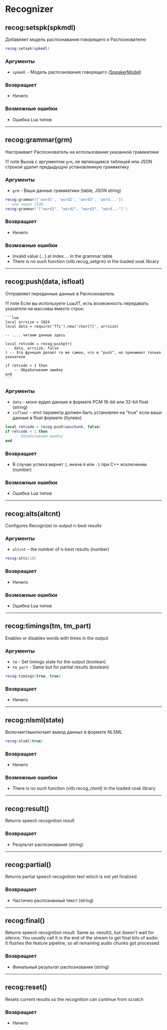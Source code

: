 # Recognizer

## recog:setspk(spkmdl)

Добавляет модель распознавания говорящего к Распознователю

```lua
recog:setspk(spkmdl)
```

### Аргументы
- `spkmdl` - Модель распознования говорящего ([SpeakerModel](./SpeakerModel.md))

### Возвращает
- Ничего

### Возможные ошибки
- Ошибка Lua типов

---

## recog:grammar(grm)

Настраивает Распознователь на использование указанной грамматики

!!! note
	Вызов с аргументом `grm`, не являющимся таблицей или JSON строкой
	удалит предыдущую установленную грамматику

### Аргументы
- `grm` - Ваши данные грамматики (table, JSON string)

```lua
recog:grammar({'word1', 'word2', 'word3', 'word...'})
-- или через JSON
recog:grammar('["word1", "word2", "word3", "word..."]')
```

### Возвращает
- Ничего

### Возможные ошибки
- Invalid value (...) at index ... in the grammar table
- There is no such function (vlib.recog_setgrm) in the loaded vosk library

---

## recog:push(data, isfloat)

Отправляет переданные данные в Распознователь

!!! note
	Если вы используете LuaJIT, есть возможность передавать указатели на массивы вместо строк:

	```lua
	local arrsize = 1024
	local data = require('ffi').new('char[?]', arrsize)

	-- .... читаем данные здесь

	local retcode = recog:pushptr(
		data, arrsize, false
	) -- Эта функция делает то же самое, что и "push", но принимает только указатели

	if retcode < 1 then
		-- Обрабатываем ошибку
	end
	```

### Аргументы
- `data` - моно аудио данные в формате PCM 16-bit или 32-bit float (string)
- `isfloat` - этот параметр должен быть установлен на "true" если ваши данные в float формате (булево)

```lua
local retcode = recog:push(wavchunk, false)
if retcode < 1 then
	-- Обрабатываем ошибку
end
```

### Возвращает
- В случае успеха вернет `1`, иначе `0` или `-1` при C++ исключении (number)

### Возможные ошибки
- Ошибка Lua типов

---

## recog:alts(altcnt)

Configures Recognizer to output n-best results

### Аргументы
- `altcnt` - the number of n-best results (number)

```lua
recog:alts(10)
```

### Возвращает
- Ничего

### Возможные ошибки
- Ошибка Lua типов

---

## recog:timings(tm, tm_part)

Enables or disables words with times in the output

### Аргументы
- `tm` - Set timings state for the output (boolean)
- `tm_part` - Same but for partial results (boolean)

```lua
recog:timings(true, true)
```

### Возвращает
- Ничего

---

## recog:nlsml(state)

Включает/выключает вывод данных в формате NLSML

```lua
recog:nlsml(true)
```

### Возвращает
- Ничего

### Возможные ошибки
- There is no such function (vlib.recog_nlsml) in the loaded vosk library

---

## recog:result()

Returns speech recognition result

### Возвращает
- Результат распознования (string)

---

## recog:partial()

Returns partial speech recognition text which is not yet finalized

### Возвращает
- Частично распознанный текст (string)

---

## recog:final()
Returns speech recognition result. Same as :result(), but doesn't wait
for silence. You usually call it in the end of the stream to get final
bits of audio. It flushes the feature pipeline, so all remaining audio
chunks got processed

### Возвращает
- Финальный результат распознования (string)

---

## recog:reset()

Resets current results so the recognition can continue from scratch

### Возвращает
- Ничего

